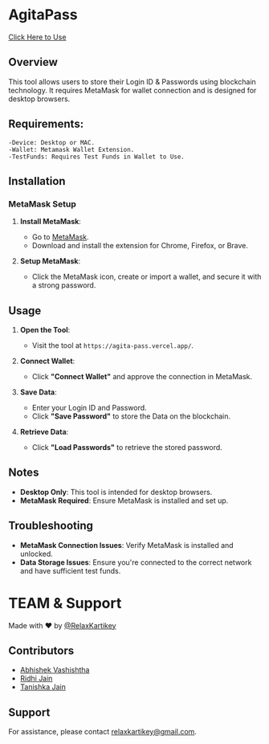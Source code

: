 # AgitaPass
[Click Here to Use](https://agita-pass.vercel.app/)

## Overview

This tool allows users to store their Login ID & Passwords using blockchain technology. It requires MetaMask for wallet connection and is designed for desktop browsers.

## Requirements:
    -Device: Desktop or MAC.
    -Wallet: Metamask Wallet Extension.
    -TestFunds: Requires Test Funds in Wallet to Use.


## Installation

### MetaMask Setup

1. **Install MetaMask**:
   - Go to [MetaMask](https://metamask.io/).
   - Download and install the extension for Chrome, Firefox, or Brave.

2. **Setup MetaMask**:
   - Click the MetaMask icon, create or import a wallet, and secure it with a strong password.

## Usage

1. **Open the Tool**:
   - Visit the tool at `https://agita-pass.vercel.app/`.

2. **Connect Wallet**:
   - Click **"Connect Wallet"** and approve the connection in MetaMask.

3. **Save Data**:
   - Enter your Login ID and Password.
   - Click **"Save Password"** to store the Data on the blockchain.

4. **Retrieve Data**:
   - Click **"Load Passwords"** to retrieve the stored password.

## Notes

- **Desktop Only**: This tool is intended for desktop browsers.
- **MetaMask Required**: Ensure MetaMask is installed and set up.

## Troubleshooting

- **MetaMask Connection Issues**: Verify MetaMask is installed and unlocked.
- **Data Storage Issues**: Ensure you're connected to the correct network and have sufficient test funds.

# TEAM & Support

Made with ❤️ by [@RelaxKartikey](https://github.com/relaxkartikey)

## Contributors
- [Abhishek Vashishtha](https://github.com/Abhishek3ad)
- [Ridhi Jain](https://github.com/pRidhiJain)
- [Tanishka Jain](https://github.com/tanishkajain081)

## Support

For assistance, please contact [relaxkartikey@gmail.com](mailto:relaxkartikey@gmail.com).

